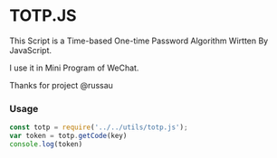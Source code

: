 # TOTP.JS
This Script is a Time-based One-time Password Algorithm Wirtten By JavaScript.

I use it in Mini Program of WeChat.

Thanks  for project  @russau

### Usage
```javascript
const totp = require('../../utils/totp.js');
var token = totp.getCode(key)
console.log(token)
```
